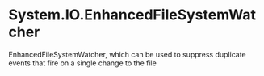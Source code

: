 # System.IO.EnhancedFileSystemWatcher
EnhancedFileSystemWatcher, which can be used to suppress duplicate events that fire on a single change to the file
